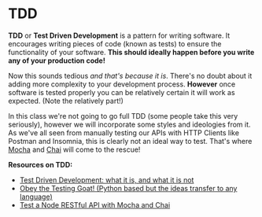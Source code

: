 
# TDD

**TDD** or **Test Driven Development** is a pattern for writing software. It encourages writing pieces of code (known as tests) to ensure the functionality of your software. **This should ideally happen before you write any of your production code!**

Now this sounds tedious *and that's because it is*. There's no doubt about it adding more complexity to your development process. **However** once software is tested properly you can be relatively certain it will work as expected. (Note the relatively part!) 

In this class we're not going to go full TDD (some people take this very seriously), however we will incorporate some styles and ideologies from it. As we've all seen from manually testing our APIs with HTTP Clients like Postman and Insomnia, this is clearly not an ideal way to test. That's where [Mocha](https://mochajs.org/) and [Chai](https://www.chaijs.com/) will come to the rescue!


**Resources on TDD:**
* [Test Driven Development: what it is, and what it is not](https://www.freecodecamp.org/news/test-driven-development-what-it-is-and-what-it-is-not-41fa6bca02a2/)
* [Obey the Testing Goat! (Python based but the ideas transfer to any language)](https://www.obeythetestinggoat.com/pages/book.html)
* [Test a Node RESTful API with Mocha and Chai](https://scotch.io/tutorials/test-a-node-restful-api-with-mocha-and-chai)